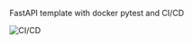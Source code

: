 FastAPI template with docker pytest and CI/CD

![CI/CD](https://github.com/max-4ever/fastapi-template/actions/workflows/main.yml/badge.svg)